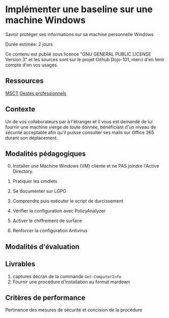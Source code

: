 # Implémenter une baseline sur une machine Windows

Savoir protéger ses informations sur sa machine personnelle Windows

Durée estimée: 2 jours

Ce contenu est publié sous licence "GNU GENERAL PUBLIC LICENSE Version 3" et les sources sont sur le projet Github Dojo-101, merci d'en tenir compte d'en vos usages.

## Ressources

[MSCT](https://learn.microsoft.com/fr-fr/windows/security/operating-system-security/device-management/windows-security-configuration-framework/security-compliance-toolkit-10)
[Gestes professionnels](https://github.com/Aif4thah/Dojo-101)

## Contexte

Un de vos collaborateurs par à l'étranger et il vous est demandé de lui fournir une machine vierge de toute donnée, 
bénéficiant d'un niveau de sécurité acceptable afin qu'il puisse consulter ses mails sur Office 365 durant son déplacement.


## Modalités pédagogiques

0. Installer une Machine Windows (VM) cliente et ne PAS joindre l'Active Directory.

1. Pratiquer les cmdlets

2. Se documenter sur LGPO

3. Comprendre puis exécuter le script de durcissement

4. Vérifier la configuration avec PolicyAnalyzer

5. Activer le chiffrement de surface

6. Renforcer la configuration Antivirus

## Modalités d'évaluation


## Livrables

1. captures décran de la commande `Get-ComputerInfo`
2. Fournir une procédure d'installation au format mardown

## Critères de performance

Pertinence des mesures de sécurité et concision de la procédure